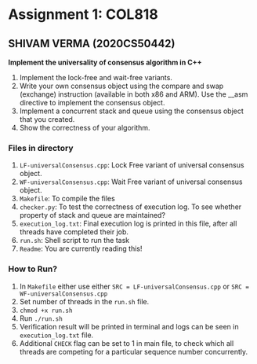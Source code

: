 # Assignment 1: COL818
## SHIVAM VERMA (2020CS50442)

**Implement the universality of consensus algorithm in C++**
 
1. Implement the lock-free and wait-free variants.
2. Write your own consensus object using the compare and swap (exchange) instruction (available in both x86 and ARM).
Use the __asm directive to implement the consensus object.
3. Implement a concurrent stack and queue using the consensus object that you created.
4. Show the correctness of your algorithm.

### Files in directory
1. `LF-universalConsensus.cpp`: Lock Free variant of universal consensus object.
2. `WF-universalConsensus.cpp`: Wait Free variant of universal consensus object.
3. `Makefile`: To compile the files
4. `checker.py`: To test the correctness of execution log. To see whether property of stack and queue are maintained?
5. `execution_log.txt`: Final execution log is printed in this file, after all threads have completed their job.
6. `run.sh`: Shell script to run the task
7. `Readme`: You are currently reading this!

### How to Run?
1. In `Makefile` either use either `SRC = LF-universalConsensus.cpp` or `SRC = WF-universalConsensus.cpp`
2. Set number of threads in the `run.sh` file.
3. `chmod +x run.sh`
4. Run `./run.sh`
5. Verification result will be printed in terminal and logs can be seen in `execution_log.txt` file.
6. Additional `CHECK` flag can be set to 1 in main file, to check which all threads are competing for a particular sequence number concurrently.
